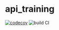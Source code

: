 # api_training
[![codecov](https://codecov.io/gh/Amscray/api_training/branch/main/graph/badge.svg?token=k1Za7WxFpl)](https://codecov.io/gh/Amscray/api_training)
![build CI](https://github.com/Amscray/api_training/actions/workflows/build.yml/badge.svg)
